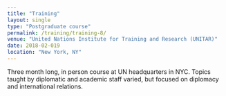 ```yaml
---
title: "Training"
layout: single
type: "Postgraduate course"
permalink: /training/training-8/
venue: "United Nations Institute for Training and Research (UNITAR)"
date: 2018-02-019
location: "New York, NY"
---
```


Three month long, in person course at UN headquarters in NYC. Topics taught by diplomatic and academic staff varied, but focused on diplomacy and international relations. 
